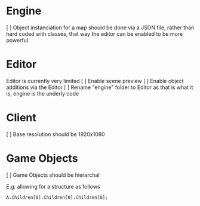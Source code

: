 # Engine
[ ] Object instanciation for a map should be done via a JSON file, rather than hard coded with classes, that way the editor can be enabled to be more powerful.

# Editor
Editor is currently very limited
[ ] Enable scene preview
[ ] Enable object additions via the Editor
[ ] Rename "engine" folder to Editor as that is what it is, engine is the underly code

# Client
[ ] Base resolution should be 1920x1080

# Game Objects
[ ] Game Objects should be hierarchal

E.g. allowing for a structure as follows
```
A.Children[0].Children[0].Children[0];